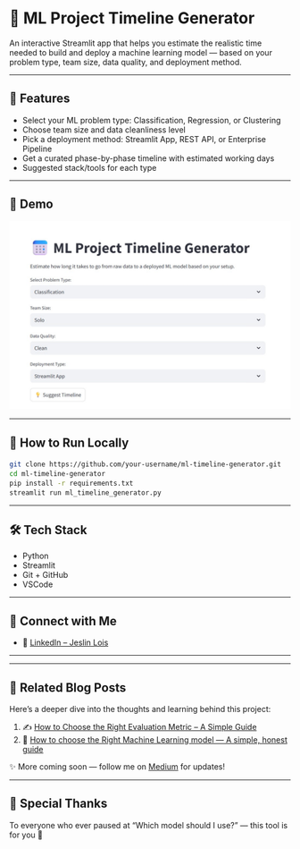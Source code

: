 # 📅 ML Project Timeline Generator

An interactive Streamlit app that helps you estimate the realistic time needed to build and deploy a machine learning model — based on your problem type, team size, data quality, and deployment method.

---

## 🚀 Features

- Select your ML problem type: Classification, Regression, or Clustering
- Choose team size and data cleanliness level
- Pick a deployment method: Streamlit App, REST API, or Enterprise Pipeline
- Get a curated phase-by-phase timeline with estimated working days
- Suggested stack/tools for each type

---

## 📸 Demo

![App Screenshot](app_screenshot.jpg)

---

## 📝 How to Run Locally

```bash
git clone https://github.com/your-username/ml-timeline-generator.git
cd ml-timeline-generator
pip install -r requirements.txt
streamlit run ml_timeline_generator.py
```

---

## 🛠️ Tech Stack

- Python
- Streamlit
- Git + GitHub
- VSCode

---

## 🤝 Connect with Me

- 💼 [LinkedIn – Jeslin Lois](https://www.linkedin.com/in/jeslin-lois/)
---

---

## 🧠 Related Blog Posts

Here’s a deeper dive into the thoughts and learning behind this project:

1. ✍️ [How to Choose the Right Evaluation Metric – A Simple Guide](https://medium.com/@jeslinloisss/how-to-choose-the-right-evaluation-metric-for-a-model-a-simple-guide-315817d990fe)
2. 🧪 [How to choose the Right Machine Learning model — A simple, honest guide](https://medium.com/@jeslinloisss/how-to-choose-the-right-machine-learning-model-a-simple-honest-guide-3ff603f621fa)

✨ More coming soon — follow me on [Medium](https://medium.com/@jeslinloisss) for updates!

---

## 🙌 Special Thanks

To everyone who ever paused at “Which model should I use?” — this tool is for you 💛  